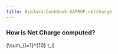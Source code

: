 ```yaml
---
title: BioJava:CookBook:AAPROP:netcharge
---
```


### How is Net Charge computed?

\(\sum_{i=1}^{10} t_i\)
